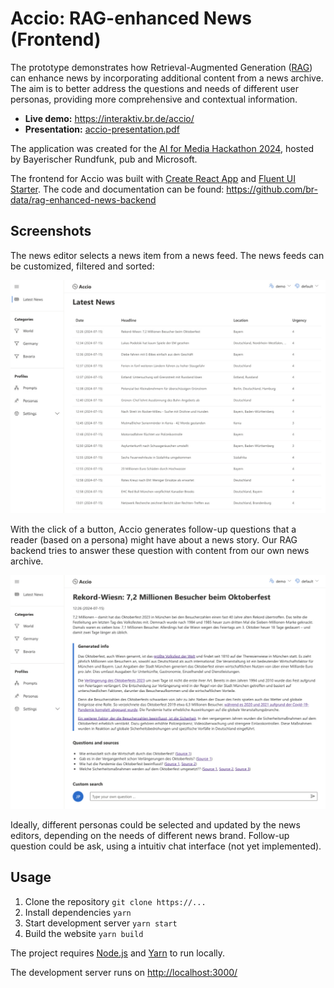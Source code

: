 # Accio: RAG-enhanced News (Frontend)

The prototype demonstrates how Retrieval-Augmented Generation ([RAG](https://en.wikipedia.org/wiki/Retrieval-augmented_generation)) can enhance news by incorporating additional content from a news archive. The aim is to better address the questions and needs of different user personas, providing more comprehensive and contextual information.

- **Live demo:** <https://interaktiv.br.de/accio/>
- **Presentation:** [accio-presentation.pdf](./docs/accio-presentation.pdf)

The application was created for the [AI for Media Hackathon 2024](https://aiformedia.network/apply-for-our-generative-ai-hackathon/), hosted by Bayerischer Rundfunk, pub and Microsoft.

The frontend for Accio was built with [Create React App](https://github.com/facebook/create-react-app) and [Fluent UI Starter](https://github.com/siminture/fluentui-starter). The code and documentation can be found: <https://github.com/br-data/rag-enhanced-news-backend>

## Screenshots

The news editor selects a news item from a news feed. The news feeds can be customized, filtered and sorted:

![Accio news list](./docs/accio-news-list.jpg)

With the click of a button, Accio generates follow-up questions that a reader (based on a persona) might have about a news story. Our RAG backend tries to answer these question with content from our own news archive.

![Accio enhanced news](./docs/accio-news-generated.jpg)

Ideally, different personas could be selected and updated by the news editors, depending on the needs of different news brand. Follow-up question could be ask, using a intuitiv chat interface (not yet implemented).

## Usage

1. Clone the repository `git clone https://...`
2. Install dependencies `yarn`
3. Start development server `yarn start`
4. Build the website `yarn build`

The project requires [Node.js](https://nodejs.org/en/download/) and [Yarn](https://classic.yarnpkg.com/lang/en/docs/install/) to run locally.

The development server runs on <http://localhost:3000/>
